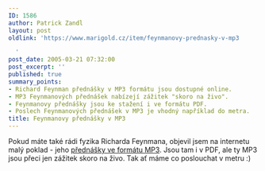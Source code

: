```yaml
---
ID: 1586
author: Patrick Zandl
layout: post
oldlink: 'https://www.marigold.cz/item/feynmanovy-prednasky-v-mp3

  '
post_date: 2005-03-21 07:32:00
post_excerpt: ''
published: true
summary_points:
- Richard Feynman přednášky v MP3 formátu jsou dostupné online.
- MP3 Feynmanových přednášek nabízejí zážitek "skoro na živo".
- Feynmanovy přednášky jsou ke stažení i ve formátu PDF.
- Poslech Feynmanových přednášek v MP3 je vhodný například do metra.
title: Feynmanovy přednášky v MP3
---
```


<p>Pokud máte také rádi fyzika Richarda Feynmana, objevil jsem na internetu malý poklad - jeho <a href="http://mafihe.hu/~bnc/feynman/">přednášky ve formátu MP3</a>. Jsou tam i v PDF, ale ty MP3 jsou přeci jen zážitek skoro na živo. Tak ať máme co poslouchat v metru :)
</p>
